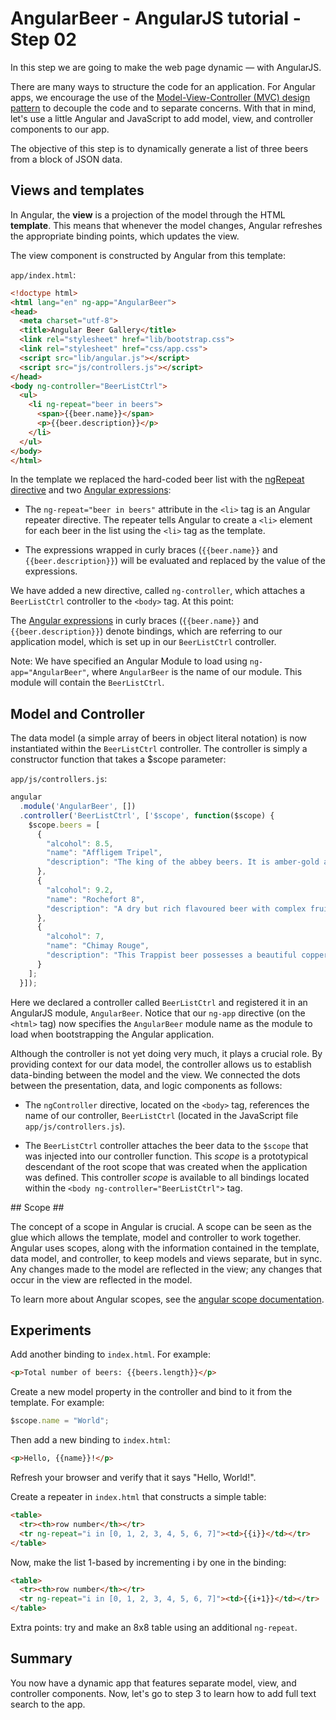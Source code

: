 # AngularBeer - AngularJS tutorial - Step 02 #

In this step we are going to make the web page dynamic — with AngularJS.

There are many ways to structure the code for an application. For Angular apps, we encourage the use of the [Model-View-Controller (MVC) design pattern](http://en.wikipedia.org/wiki/Model%E2%80%93View%E2%80%93Controller) to decouple the code and to separate concerns. With that in mind, let's use a little Angular and JavaScript to add model, view, and controller components to our app.

The objective of this step is to dynamically generate a list of three beers from a block of JSON data.

## Views and templates ##

In Angular, the **view** is a projection of the model through the HTML **template**. This means that whenever the model changes, Angular refreshes the appropriate binding points, which updates the view.

The view component is constructed by Angular from this template:

`app/index.html`:

```html
<!doctype html>
<html lang="en" ng-app="AngularBeer">
<head>
  <meta charset="utf-8">
  <title>Angular Beer Gallery</title>
  <link rel="stylesheet" href="lib/bootstrap.css">
  <link rel="stylesheet" href="css/app.css">
  <script src="lib/angular.js"></script>
  <script src="js/controllers.js"></script>
</head>
<body ng-controller="BeerListCtrl">
  <ul>
    <li ng-repeat="beer in beers">
      <span>{{beer.name}}</span>
      <p>{{beer.description}}</p>
    </li>
  </ul>
</body>
</html>
```

In the template we replaced the hard-coded beer list with the [ngRepeat directive](https://docs.angularjs.org/api/ng/directive/ngRepeat) 
and two [Angular expressions](https://docs.angularjs.org/guide/expression):   

* The `ng-repeat="beer in beers"` attribute in the `<li>` tag is an Angular repeater directive. 
  The repeater tells Angular to create a `<li>` element for each beer in the list using the `<li>` tag as the template.

* The expressions wrapped in curly braces (`{{beer.name}}` and `{{beer.description}}`) will be evaluated and replaced by 
  the value of the expressions.

We have added a new directive, called `ng-controller`, which attaches a `BeerListCtrl` controller to the `<body>` tag. At this point:

The [Angular expressions](https://docs.angularjs.org/guide/expression) in curly braces (`{{beer.name}}` and `{{beer.description}}`) denote bindings, which are referring to our application model, which is set up in our `BeerListCtrl` controller.

Note: We have specified an Angular Module to load using `ng-app="AngularBeer"`, where `AngularBeer` is the name of our module. This module will contain the `BeerListCtrl`.   


## Model and Controller #

The data model (a simple array of beers in object literal notation) is now instantiated within the `BeerListCtrl` controller. The controller is simply a constructor function that takes a $scope parameter:

`app/js/controllers.js`:

```javascript
angular
  .module('AngularBeer', [])
  .controller('BeerListCtrl', ['$scope', function($scope) {
    $scope.beers = [
      {
        "alcohol": 8.5,
        "name": "Affligem Tripel",
        "description": "The king of the abbey beers. It is amber-gold and pours with a deep head and original aroma, delivering a complex, full bodied flavour. Pure enjoyment! Secondary fermentation in the bottle."
      },
      {
        "alcohol": 9.2,
        "name": "Rochefort 8",
        "description": "A dry but rich flavoured beer with complex fruity and spicy flavours."
      },
      {
        "alcohol": 7,
        "name": "Chimay Rouge",
        "description": "This Trappist beer possesses a beautiful coppery colour that makes it particularly attractive. Topped with a creamy head, it gives off a slight fruity apricot smell from the fermentation. The aroma felt in the mouth is a balance confirming the fruit nuances revealed to the sense of smell. This traditional Belgian beer is best savoured at cellar temperature "
      }
    ];
  }]);
```

Here we declared a controller called `BeerListCtrl` and registered it in an AngularJS module, `AngularBeer`. Notice that our `ng-app` directive (on the `<html>` tag) now specifies the `AngularBeer` module name as the module to load when bootstrapping the Angular application.

Although the controller is not yet doing very much, it plays a crucial role. By providing context for our data model, the controller allows us to establish data-binding between the model and the view. We connected the dots between the presentation, data, and logic components as follows:

* The `ngController` directive, located on the `<body>` tag, references the name of our controller, `BeerListCtrl` (located in the JavaScript file `app/js/controllers.js`).

* The `BeerListCtrl` controller attaches the beer data to the `$scope` that was injected into our controller function. This *scope* is a prototypical descendant of the root scope that was created when the application was defined. This controller *scope* is available to all bindings located within the `<body ng-controller="BeerListCtrl">` tag.


## Scope ##

The concept of a scope in Angular is crucial. A scope can be seen as the glue which allows the template, model and controller to work together. Angular uses scopes, along with the information contained in the template, data model, and controller, to keep models and views separate, but in sync. Any changes made to the model are reflected in the view; any changes that occur in the view are reflected in the model.

To learn more about Angular scopes, see the [angular scope documentation](https://docs.angularjs.org/api/ng/type/$rootScope.Scope).


## Experiments ##

Add another binding to `index.html`. For example:

```html
<p>Total number of beers: {{beers.length}}</p>
```

Create a new model property in the controller and bind to it from the template. For example:

```javascript
$scope.name = "World";
```

Then add a new binding to `index.html`:

```html
<p>Hello, {{name}}!</p>
```

Refresh your browser and verify that it says "Hello, World!".

Create a repeater in `index.html` that constructs a simple table:

```html
<table>
  <tr><th>row number</th></tr>
  <tr ng-repeat="i in [0, 1, 2, 3, 4, 5, 6, 7]"><td>{{i}}</td></tr>
</table>
```

Now, make the list 1-based by incrementing i by one in the binding:

```html
<table>
  <tr><th>row number</th></tr>
  <tr ng-repeat="i in [0, 1, 2, 3, 4, 5, 6, 7]"><td>{{i+1}}</td></tr>
</table>
```

Extra points: try and make an 8x8 table using an additional `ng-repeat`.

## Summary ##

You now have a dynamic app that features separate model, view, and controller components. 
Now, let's go to step 3 to learn how to add full text search to the app.
